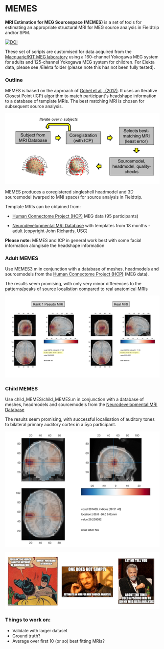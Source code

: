 # MEMES
**MRI Estimation for MEG Sourcespace (MEMES)** is a set of tools for estimating an appropriate structural MRI for MEG source analysis in Fieldtrip and/or SPM.

[![DOI](https://zenodo.org/badge/117603642.svg)](https://zenodo.org/badge/latestdoi/117603642)

These set of scripts are customised for data acquired from the [Macquarie/KIT MEG laboratory](https://www.mq.edu.au/research/research-centres-groups-and-facilities/healthy-people/facilities/meg) using a 160-channel Yokogawa MEG system for adults and 125-channel Yokogawa MEG system for children. For Elekta data, please see /Elekta folder (please note this has not been fully tested).

### Outline

MEMES is based on the approach of [Gohel et al., (2017)](https://www.frontiersin.org/articles/10.3389/fninf.2017.00050/full). It uses an Iterative Closest Point (ICP) algorithm to match participant's headshape information to a database of template MRIs. The best matching MRI is chosen for subsequent source analysis.

![Procedure](./test_MEMES/MEMES_outline.png)

MEMES produces a coregistered singleshell headmodel and 3D sourcemodel (warped to MNI space) for source analysis in Fieldtrip.

Template MRIs can be obtained from:
- [Human Connectome Project (HCP)](https://db.humanconnectome.org) MEG data (95 participants)

- [Neurodevelopmental MRI Database](http://jerlab.psych.sc.edu/NeurodevelopmentalMRIDatabase/) with templates from 18 months - adult (copyright John Richards, USC)


**Please note:** MEMES and ICP in general work best with some facial information alongisde the headshape information


### Adult MEMES

Use MEMES3.m in conjunction with a database of meshes, headmodels and sourcemodels from the [Human Connectome Project (HCP)](https://db.humanconnectome.org) (MEG data).

The results seem promising, with only very minor differences to the patterns/peaks of source localistion compared to real anatomical MRIs

![Results](./test_MEMES/results_1.png)

### Child MEMES

Use child_MEMES/child_MEMES.m in conjunction with a database of meshes, headmodels and sourcemodels from the [Neurodevelopmental MRI Database](http://jerlab.psych.sc.edu/NeurodevelopmentalMRIDatabase/)

The results seem promising, with successful localisation of auditory tones to bilateral primary auditory cortex in a 5yo participant.

![Results](./test_MEMES/results_child.png)

![MEMES](./actual_memes/3memes.png)


### Things to work on:

- Validate with larger dataset
- Ground truth?
- Average over first 10 (or so) best fitting MRIs?
